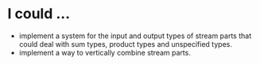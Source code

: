# I could ...

* implement a system for the input and output types of stream parts that could
  deal with sum types, product types and unspecified types.
* implement a way to vertically combine stream parts.
